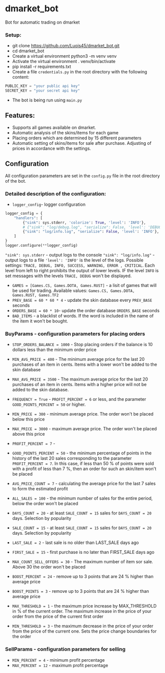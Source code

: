 # dmarket_bot
Bot for automatic trading on dmarket 

### Setup:

- git clone https://github.com/Luois45/dmarket_bot.git
- cd dmarket_bot
- Create a virtual environment python3 -m venv venv
- Activate the virtual environment . venv/bin/activate
- pip install -r requirements.txt
- Create a file `credentials.py` in the root directory with the following content:

```python
PUBLIC_KEY = "your public api key"
SECRET_KEY = "your secret api key"
```

- The bot is being run using `main.py`

## Features:

- Supports all games available on dmarket.
- Automatic analysis of the skins/items for each game
- Placing orders which are determined by 15 different parameters
- Automatic setting of skins/items for sale after purchase. Adjusting of prices in accordance with the settings.

## Configuration

All configuration parameters are set in the `config.py` file in the root directory of the bot.

### Detailed description of the configuration:

- `logger_config`- logger configuration
```python
logger_config = {
    "handlers": [
        {"sink": sys.stderr, 'colorize': True, 'level': 'INFO'},
        # {"sink": "log/debug.log", "serialize": False, 'level': 'DEBUG'},
        {"sink": "log/info.log", "serialize": False, 'level': 'INFO'},
    ]
}
logger.configure(**logger_config)
```
`"sink": sys.stderr` - output logs to the console
`"sink": "log/info.log"` - output logs to a file
`'level': 'INFO'` is the level of the logs. Possible settings: `TRACE, DEBUG, INFO, SUCCESS, WARNING, ERROR , CRITICAL`. Each level from left to right prohibits the output of lower levels. IF the level `INFO` is set messages with the levels `TRACE, DEBUG` won't be displayed.
- `GAMES = [Games.CS, Games.DOTA, Games.RUST]` - a lisit of games that will be used for trading. Available values: `Games.CS, Games.DOTA, Games.RUST, Games.TF2`
- `PREV_BASE = 60 * 60 * 4` - update the skin database every `PREV_BASE` seconds
- `ORDERS_BASE = 60 * 10`- update the order database `ORDERS_BASE` seconds
- `BAD_ITEMS` - a blacklist of words. If the word is included in the name of the item it won't be bought.

### BuyParams - configuration parameters for placing orders
- `STOP_ORDERS_BALANCE = 1000` - Stop placing orders if the balance is 10 dollars less than the minimum order price
- `MIN_AVG_PRICE = 400` - The minimum average price for the last 20 purchases of an item in cents. Items with a lower won't be added to the skin database
- `MAX_AVG_PRICE = 3500` - The maximum average price for the last 20 purchases of an item in cents. Items with a higher price will not be added to the skin database. 
- `FREQUENCY = True` - `PROFIT_PERCENT = 6` or less, and the parameter `GOOD_POINTS_PERCENT = 50` or higher.
- `MIN_PRICE = 300` - minimum average price. The order won't be placed below this price
- `MAX_PRICE = 3000` - maximum average price. The order won't be placed above this price

- `PROFIT_PERCENT = 7` - 
- `GOOD_POINTS_PERCENT = 50` - the minimum percentage of points in the history of the last 20 sales corresponding to the parameter `PROFIT_PERCENT = 7`. In this case, if less than 50 % of points were sold with a profit of less than 7 %, then an order for such an skin/item won't be placed
- `AVG_PRICE_COUNT = 7` - calculating the average price for the last 7 sales to form the estimated profit
- `ALL_SALES = 100` - the minimum number of sales for the entire period, below the order won't be placed
- `DAYS_COUNT = 20` - at least `SALE_COUNT = 15` sales for `DAYS_COUNT = 20` days. Selection by popularity
- `SALE_COUNT = 15` - at least `SALE_COUNT = 15` sales for `DAYS_COUNT = 20` days. Selection by popularity
- `LAST_SALE = 2` - last sale is no older than LAST_SALE days ago
- `FIRST_SALE = 15` - first purchase is no later than FIRST_SALE days ago

- `MAX_COUNT_SELL_OFFERS = 30` - The maximum number of item sor sale. Above 30 the order won't be placed

- `BOOST_PERCENT = 24` - remove up to 3 points that are 24 % higher than average price
- `BOOST_POINTS = 3` - remove up to 3 points that are 24 % higher than average price

- `MAX_THRESHOLD = 1` - the maximum price increase by MAX_THRESHOLD in % of the current order. The maximum increase in the price of your order from the price of the current first order
- `MIN_THRESHOLD = 3` - the maximum decrease in the price of your order from the price of the current one. Sets the price change boundaries for the order

### SellParams - configuration parameters for selling
- `MIN_PERCENT = 4` - minimum profit percentage
- `MAX_PERCENT = 12` - maximum profit percentage
